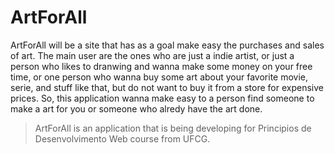 # ArtForAll

ArtForAll will be a site that  has as a goal make easy the purchases and sales of art. The main user are the ones who are just a indie artist, or just a person who likes to dranwing and wanna make some money on your free time, or one person who wanna buy some art about your favorite movie, serie, and stuff like that, but do not want to buy it from a store for expensive prices.  So, this application wanna make easy to a person find someone to make a art for you or someone who alredy have the art done.

> ArtForAll is an application that is being developing for Principios de Desenvolvimento Web course from UFCG.
